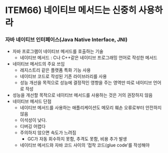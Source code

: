 # ITEM66) 네이티브 메서드는 신중히 사용하라

### 자바 네이티브 인터페이스(Java Native Interface, JNI)

- 자바 프로그램이 네이티브 메서드를 호출하는 기술
    - 네이티브 메서드 : C나 C++같은 네이티브 프로그래밍 언어로 작성한 메서드
- 네이티브 메서드의 주요 쓰임
    - 레지스트리 같은 플랫폼 특화 기능 사용
    - 네이티브 코드로 작성된 기존 라이브러리를 사용
    - 성능 개선을 목적으로 성능에 결정적인 영향을 주는 영역만 따로 네이티브 언어로 작성
- 성능을 개선할 목적으로 네이티브 메서드를 사용하는 것은 거의 권장하지 않음
- 네이티브 메서드 단점
    - 네이티브 메서드를 사용하는 애플리케이션도 메모리 훼손 오류로부터 안전하지 않음
    - 이석성이 낮다.
    - 디버깅 어렵다
    - 주의하지 않으면 속도가 느려짐
        - GC가 자동 회수하지 못함, 추격도 못함, 비용 추가 발생
    - 네이티브 메서드와 자바 코드 사이의 ‘접착 코드(glue code’를 작성해야